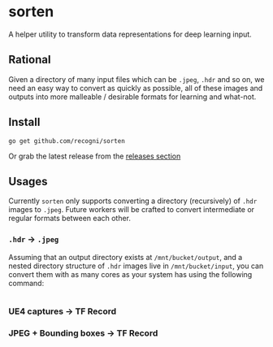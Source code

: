 # sorten

A helper utility to transform data representations for deep learning input.

## Rational

Given a directory of many input files which can be `.jpeg`, `.hdr` and so on, we need an easy way to convert as quickly as possible, all of these images and outputs into more malleable / desirable formats for learning and what-not.

## Install

```
go get github.com/recogni/sorten
```

Or grab the latest release from the [releases section]()

## Usages

Currently `sorten` only supports converting a directory (recursively) of `.hdr` images to `.jpeg`.  Future workers will be crafted to convert intermediate or regular formats between each other.

### `.hdr` -> `.jpeg`

Assuming that an output directory exists at `/mnt/bucket/output`, and a nested directory structure of `.hdr` images live in `/mnt/bucket/input`, you can convert them with as many cores as your system has using the following command:
```

```

### UE4 captures -> TF Record

### JPEG + Bounding boxes -> TF Record
